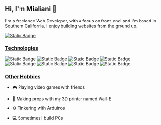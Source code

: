 ## Hi, I'm Mialiani 👋
I'm a freelance Web Developer, with a focus on front-end, and I'm based in Southern California. I enjoy building websites from the ground up.

[![Static Badge](https://img.shields.io/badge/Linkedin-%230077B5?style=for-the-badge)](https://www.linkedin.com/in/mialianip)


### <ins>Technologies</ins>
![Static Badge](https://img.shields.io/badge/html5-%23E34F26?style=for-the-badge&logo=html5&logoColor=white)
![Static Badge](https://img.shields.io/badge/css3-%231572B6?style=for-the-badge&logo=css3&logoColor=white)
![Static Badge](https://img.shields.io/badge/JavaScript-323330?style=for-the-badge&logo=javascript&logoColor=F7DF1E)
![Static Badge](https://img.shields.io/badge/react-%2356c5e3?style=for-the-badge&logo=react&logoColor=white)
![Static Badge](https://img.shields.io/badge/tailwind-%2306B6D4?style=for-the-badge&logo=tailwindcss&logoColor=white)
![Static Badge](https://img.shields.io/badge/bootstrap-%237952B3?style=for-the-badge&logo=bootstrap&logoColor=white)
![Static Badge](https://img.shields.io/badge/three.js-%23000000?style=for-the-badge&logo=threedotjs&logoColor=white)
![Static Badge](https://img.shields.io/badge/figma-%23F24E1E?style=for-the-badge&logo=figma&logoColor=white)

### <ins>Other Hobbies</ins>
* 🎮 Playing video games with friends

* 🔨 Making props with my 3D printer named Wall-E

* ⚙️ Tinkering with Arduinos

* 💻 Sometimes I build PCs
